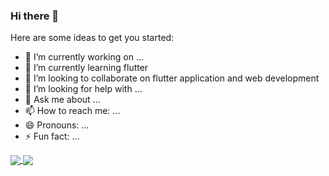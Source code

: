 ### Hi there 👋

Here are some ideas to get you started:

- 🔭 I’m currently working on ...
- 🌱 I’m currently learning flutter
- 👯 I’m looking to collaborate on flutter application and web development
- 🤔 I’m looking for help with ...
- 💬 Ask me about ...
- 📫 How to reach me: ...
- 😄 Pronouns: ...
- ⚡ Fun fact: ...


<a href="https://github.com/abhaygt03/github-readme-stats">
  <img align="center" src="https://github-readme-stats.vercel.app/api?username=abhaygt03&theme=radical&hide=issues,stars" />
</a>
<a href="https://github.com/abhaygt03/github-readme-stats">
  <img align="center" src="https://github-readme-stats.vercel.app/api/top-langs/?username=abhaygt03&theme=radical&layout=compact" />
</a>
